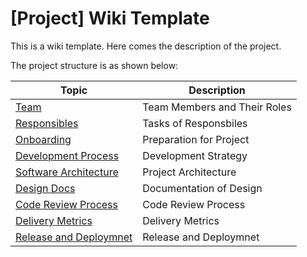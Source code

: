 # [Project] Wiki Template

This is a wiki template. Here comes the description of the project.

The project structure is as shown below:

| Topic                                                 | Description                                                  |
| ----------------------------------------------------- | ------------------------------------------------------------ |
| [Team](./master/My_Wiki_Template/wiki/team-structure) | Team Members and Their Roles |
| [Responsibles](./responsibles) | Tasks of Responsbiles |
| [Onboarding](https://github.com/sinafarzan/My_Wiki_Template/wiki/onboarding) | Preparation for Project |
| [Development Process](https://github.com/sinafarzan/My_Wiki_Template/wiki/Development_Process) | Development Strategy |
| [Software Architecture](https://github.com/sinafarzan/My_Wiki_Template/wiki/Software_Architecture) | Project Architecture |
| [Design Docs](https://github.com/sinafarzan/My_Wiki_Template/wiki/Design_Docs) | Documentation of Design |
| [Code Review Process](https://github.com/sinafarzan/My_Wiki_Template/wiki/Code_Review_Process) | Code Review Process |
| [Delivery Metrics](https://github.com/sinafarzan/My_Wiki_Template/wiki/Delivery_Metrics) | Delivery Metrics |
| [Release and Deploymnet](https://github.com/sinafarzan/My_Wiki_Template/wiki/Release_and_Deployment) | Release and Deploymnet |
